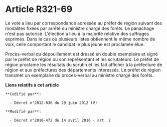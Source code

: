 # Article R321-69

Le vote a lieu par correspondance adressée au préfet de région suivant des modalités fixées par arrêté du ministre chargé des
forêts. Le panachage n'est pas autorisé. L'élection a lieu à la majorité relative des suffrages exprimés. Dans le cas où
plusieurs listes obtiennent le même nombre de voix, celle comportant le candidat le plus jeune est proclamée élue. 

Procès-verbal du dépouillement est dressé en double exemplaire et signé par le préfet de région ou son représentant et les
scrutateurs. Le préfet de région proclame les résultats du scrutin et les fait afficher à la préfecture de région et aux
préfectures des départements intéressés. Le préfet de région transmet un exemplaire du procès-verbal au ministre chargé des
forêts.

**Liens relatifs à cet article**

	**Codifié par**:

	  - Décret n°2012-836 du 29 juin 2012 (V)

	**Modifié par**:

	  - Décret n°2016-472 du 14 avril 2016 - art. 2

